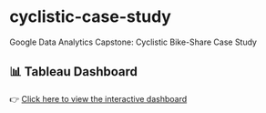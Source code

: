 # cyclistic-case-study
Google Data Analytics Capstone: Cyclistic Bike-Share Case Study

## 📊 Tableau Dashboard  
👉 [Click here to view the interactive dashboard](https://public.tableau.com/views/Cyclistic_tripdata_2023/CyclisticDashboard?:language=en-US&:sid=&:redirect=auth&:display_count=n&:origin=viz_share_link)
